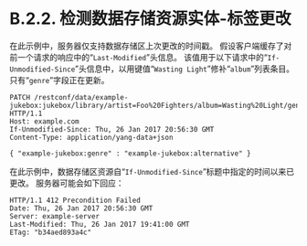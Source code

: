 # B.2.2. 检测数据存储资源实体-标签更改

在此示例中，服务器仅支持数据存储区上次更改的时间戳。 假设客户端缓存了对前一个请求的响应中的“`Last-Modified`”头信息。 该值用于以下请求中的“`If-Unmodified-Since`”头信息中，以用键值“`Wasting Light`”修补“`album`”列表条目。 只有“`genre`”字段正在更新。

```HTTP
PATCH /restconf/data/example-jukebox:jukebox/library/artist=Foo%20Fighters/album=Wasting%20Light/genre HTTP/1.1
Host: example.com
If-Unmodified-Since: Thu, 26 Jan 2017 20:56:30 GMT
Content-Type: application/yang-data+json

{ "example-jukebox:genre" : "example-jukebox:alternative" }
```

在此示例中，数据存储区资源自“`If-Unmodified-Since`”标题中指定的时间以来已更改。 服务器可能会如下回应：

```HTTP
HTTP/1.1 412 Precondition Failed
Date: Thu, 26 Jan 2017 20:56:30 GMT
Server: example-server
Last-Modified: Thu, 26 Jan 2017 19:41:00 GMT
ETag: "b34aed893a4c"
```
